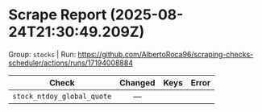 # Scrape Report (2025-08-24T21:30:49.209Z)

Group: `stocks`  |  Run: https://github.com/AlbertoRoca96/scraping-checks-scheduler/actions/runs/17194008884

| Check | Changed | Keys | Error |
|---|:---:|:--|:--|
| `stock_ntdoy_global_quote` | — |  |  |

